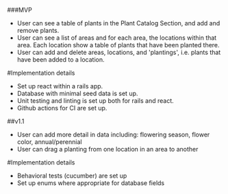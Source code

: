 ###MVP

- User can see a table of plants in the Plant Catalog Section, and add and remove plants. 
- User can see a list of areas and for each area, the locations within that area. Each location show a table of plants that have been planted there.
- User can add and delete areas, locations, and 'plantings', i.e. plants that have been added to a location. 

#Implementation details
- Set up react within a rails app. 
- Database with minimal seed data is set up.
- Unit testing and linting is set up both for rails and react. 
- Github actions for CI are set up.

##v1.1
- User can add more detail in data including: flowering season, flower color, annual/perennial 
- User can drag a planting from one location in an area to another

#Implementation details
- Behavioral tests (cucumber) are set up
- Set up enums where appropriate for database fields
